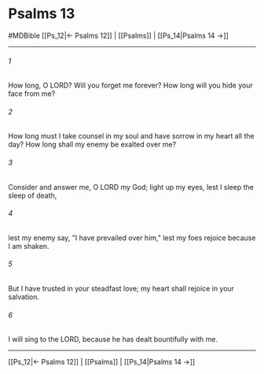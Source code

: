 # Psalms 13
#MDBible
[[Ps_12|← Psalms 12]] | [[Psalms]] | [[Ps_14|Psalms 14 →]]

***

###### 1 
How long, O LORD? Will you forget me forever? How long will you hide your face from me? 

###### 2 
How long must I take counsel in my soul and have sorrow in my heart all the day? How long shall my enemy be exalted over me? 

###### 3 
Consider and answer me, O LORD my God; light up my eyes, lest I sleep the sleep of death, 

###### 4 
lest my enemy say, "I have prevailed over him," lest my foes rejoice because I am shaken. 

###### 5 
But I have trusted in your steadfast love; my heart shall rejoice in your salvation. 

###### 6 
I will sing to the LORD, because he has dealt bountifully with me. 

***

[[Ps_12|← Psalms 12]] | [[Psalms]] | [[Ps_14|Psalms 14 →]]
